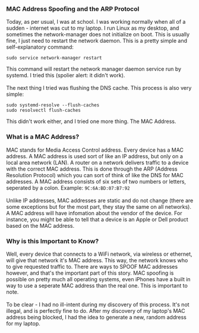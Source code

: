 ### MAC Address Spoofing and the ARP Protocol

Today, as per usual, I was at school. I was working normally when all of a sudden - internet was cut to my laptop. I run Linux as my desktop, and sometimes the network-manager does not initialize on boot. This is usually fine, I just need to restart the network daemon. This is a pretty simple and self-explanatory command:
```
sudo service network-manager restart
```
This command will restart the network manager daemon service run by systemd. I tried this (spolier alert: it didn't work). 
<br /><br />
The next thing I tried was flushing the DNS cache. This process is also very simple:
```
sudo systemd-resolve --flush-caches
sudo resolvectl flush-caches
```
This didn't work either, and I tried one more thing. The MAC Address.

### What is a MAC Address?

MAC stands for Media Access Control address. Every device has a MAC address. A MAC address is used sort of like an IP address, but only on a local area network (LAN). A router on a network delivers traffic to a device with the correct MAC address. This is done through the ARP (Address Resolution Protocol) which you can sort of think of like the DNS for MAC addresses. A MAC address consists of six sets of two numbers or letters, seperated by a colon. Example: `9C:6A:BD:07:B7:92`
<br /><br />
Unlike IP addresses, MAC addresses are static and do not change (there are some exceptions but for the most part, they stay the same on all networks). A MAC address will have infomation about the vendor of the device. For instance, you might be able to tell that a device is an Apple or Dell product based on the MAC address.

### Why is this Important to Know?
Well, every device that connects to a WiFi network, via wireless or ethernet, will give that network it's MAC address. This way, the network knows who to give requested traffic to. There are ways to SPOOF MAC addresses however, and that's the important part of this story. MAC spoofing is possible on pretty much all operating systems, even iPhones have a built in way to use a seperate MAC address than the real one. This is important to note.
<br /><br />
To be clear - I had no ill-intent during my discovery of this process. It's not illegal, and is perfectly fine to do. After my discovery of my laptop's MAC address being blocked, I had the idea to generate a new, random address for my laptop. 
